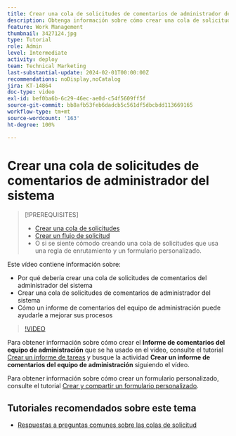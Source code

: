 ```yaml
---
title: Crear una cola de solicitudes de comentarios de administrador del sistema
description: Obtenga información sobre cómo crear una cola de solicitudes útil donde los administradores puedan obtener comentarios sobre los flujos de trabajo y los procesos.
feature: Work Management
thumbnail: 3427124.jpg
type: Tutorial
role: Admin
level: Intermediate
activity: deploy
team: Technical Marketing
last-substantial-update: 2024-02-01T00:00:00Z
recommendations: noDisplay,noCatalog
jira: KT-14864
doc-type: video
exl-id: bef0ba6b-6c29-46ec-ae0d-c54f5609ff5f
source-git-commit: bb8afb53feb6dadcb5c561df5dbcbdd113669165
workflow-type: tm+mt
source-wordcount: '163'
ht-degree: 100%

---
```


# Crear una cola de solicitudes de comentarios de administrador del sistema

>[!PREREQUISITES]
>
>* [Crear una cola de solicitudes](https://experienceleague.adobe.com/docs/workfront-learn/tutorials-workfront/manage-work/request-queues/create-a-request-queue.html?lang=es)
>* [Crear un flujo de solicitud](https://experienceleague.adobe.com/docs/workfront-learn/tutorials-workfront/manage-work/request-queues/create-a-request-flow.html?lang=es)
>* O si se siente cómodo creando una cola de solicitudes que usa una regla de enrutamiento y un formulario personalizado.


Este vídeo contiene información sobre:

* Por qué debería crear una cola de solicitudes de comentarios del administrador del sistema
* Crear una cola de solicitudes de comentarios de administrador del sistema
* Cómo un informe de comentarios del equipo de administración puede ayudarle a mejorar sus procesos

>[!VIDEO](https://video.tv.adobe.com/v/3427124/?quality=12&learn=on)

Para obtener información sobre cómo crear el **Informe de comentarios del equipo de administración** que se ha usado en el vídeo, consulte el tutorial [Crear un informe de tareas](https://experienceleague.adobe.com/docs/workfront-learn/tutorials-workfront/reporting/basic-reporting/create-a-task-report.html?lang=es) y busque la actividad **Crear un informe de comentarios del equipo de administración** siguiendo el vídeo.

Para obtener información sobre cómo crear un formulario personalizado, consulte el tutorial [Crear y compartir un formulario personalizado](https://experienceleague.adobe.com/docs/workfront-learn/tutorials-workfront/custom-data/custom-forms/custom-forms-creating-and-sharing-a-custom-form.html?lang=es).

## Tutoriales recomendados sobre este tema

* [Respuestas a preguntas comunes sobre las colas de solicitud](/help/manage-work/request-queues/request-queue-faq.md)
